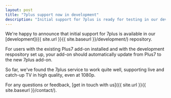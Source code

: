 ```yaml
---
layout: post
title: "7plus support now in development"
description: "Initial support for 7plus is ready for testing in our development repository"
---
```


We're happy to announce that initial support for 7plus is available in our
[development]({{ site.url }}{{ site.baseurl }}/development/) repository.

For users with the existing Plus7 add-on installed and with the development
respository set up, your add-on should automatically update from Plus7 to the
new 7plus add-on.

So far, we've found the 7plus service to work quite well, supporting live
and catch-up TV in high quality, even at 1080p.

For any questions or feedback, [get in touch with us]({{ site.url }}{{ site.baseurl }}/contact/).
